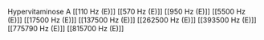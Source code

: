 Hypervitaminose A
[[110 Hz (E)]]
[[570 Hz (E)]]
[[950 Hz (E)]]
[[5500 Hz (E)]]
[[17500 Hz (E)]]
[[137500 Hz (E)]]
[[262500 Hz (E)]]
[[393500 Hz (E)]]
[[775790 Hz (E)]]
[[815700 Hz (E)]]